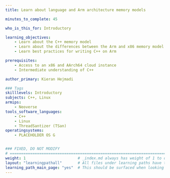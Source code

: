 ```yaml
---
title: Learn about language and Arm architecture memory models

minutes_to_complete: 45

who_is_this_for: Introductory

learning_objectives: 
    - Learn about the C++ memory model
    - Learn about the differences between the Arm and x86 memory model
    - Learn best practices for writing C++ on Arm 

prerequisites:
    - Access to an x86 and AArch64 cloud instance
    - Intermediate understanding of C++

author_primary: Kieran Hejmadi

### Tags
skilllevels: Introductory
subjects: C++, Linux
armips:
    - Neoverse
tools_software_languages:
    - C++
    - Linux
    - ThreadSantizer (TSan)
operatingsystems:
    - PLACEHOLDER OS G


### FIXED, DO NOT MODIFY
# ================================================================================
weight: 1                       # _index.md always has weight of 1 to order correctly
layout: "learningpathall"       # All files under learning paths have this same wrapper
learning_path_main_page: "yes"  # This should be surfaced when looking for related content. Only set for _index.md of learning path content.
---
```

